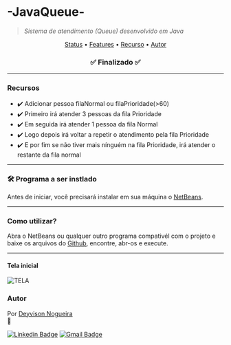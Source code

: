 # -JavaQueue-
>  *Sistema de atendimento (Queue) desenvolvido em Java*

<p align="center">
 <a href="#status">Status</a> • 
 <a href="#features"> Features</a> • 
 <a href="#requisito">Recurso</a> • 
 <a href="#autor">Autor</a>
</p>

<h3 align="center" <a name="status"></a> 
    ✅ Finalizado ✅
</h3>

<hr>

<h3 aling="right" <a name="features"></a> 
     Recursos
</h3>

- ✔️ Adicionar pessoa filaNormal ou filaPrioridade(>60)
- ✔️ Primeiro irá atender 3 pessoas da fila Prioridade
- ✔️ Em seguida irá atender 1 pessoa da fila Normal
- ✔️ Logo depois irá voltar a repetir o atendimento pela fila Prioridade
- ✔️ E por fim se não tiver mais nínguém na fila Prioridade, irá atender o restante da fila normal
<hr>

<h3 aling="right" <a name="requisito"></a>
  🛠 Programa a ser instlado 
</h3>

Antes de iniciar, você precisará instalar em sua máquina o [NetBeans](https://netbeans.apache.org/download/nb125/nb125.html).

<hr>

<h3 aling="right" <a name="use"></a>
   Como utilizar?
</h3>

Abra o NetBeans ou qualquer outro programa compativél com o projeto e baixe os arquivos do [Github](https://github.com/deyvisonogueira/JavaQueue.git), encontre, abr-os e execute.

<hr>

<h4 aling="center">
   Tela inicial
 </h4>

![TELA](https://user-images.githubusercontent.com/93131818/166574245-a4a0538f-274e-49c1-8042-c10d796a0fb3.png)

<h3 aling="right" <a name="autor"></a>
   Autor
</h3>

Por <a href="https://github.com/deyvisonogueira/deyvisonogueira.git" > Deyvison Nogueira </a> </br> 
 👋

[![Linkedin Badge](https://img.shields.io/badge/-Deyvison_Nogueira-blue?style=flat-square&logo=Linkedin&logoColor=white&link=https://www.linkedin.com/in/deyvisonogueira)](https://www.linkedin.com/in/deyvisonogueira) 
[![Gmail Badge](https://img.shields.io/badge/-Mail-c14438?style=flat-square&logo=Gmail&logoColor=white&link=deyvison@gmail.com)](mailto:deyvisonogueira@gmail.com)
